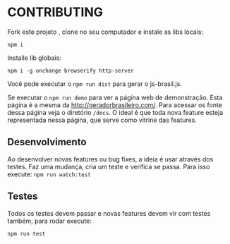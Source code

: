# CONTRIBUTING

Fork este projeto , clone no seu computador e instale as libs locais:

`npm i`

Installe lib globais:

 `npm i -g onchange browserify http-server`
 
 Você pode executar o `npm run dist` para gerar o js-brasil.js.
 
 Se executar o `npm run demo` para ver a página web de demonstração.
 Esta página é a mesma da http://geradorbrasileiro.com/.
 Para acessar os fonte dessa página veja o diretório `/docs`. O ideal é que toda nova feature esteja representada nessa página, que serve como vitrine das features.
 
 ## Desenvolvimento

 Ao desenvolver novas features ou bug fixes, a ideia é usar através dos testes. 
 Faz uma mudança, cria um teste e verifica se passa. Para isso execute:
 `npm run watch:test`
 
 ## Testes
 
 Todos os testes devem passar e novas features devem vir com testes também, para rodar execute:
 
 `npm run test`
